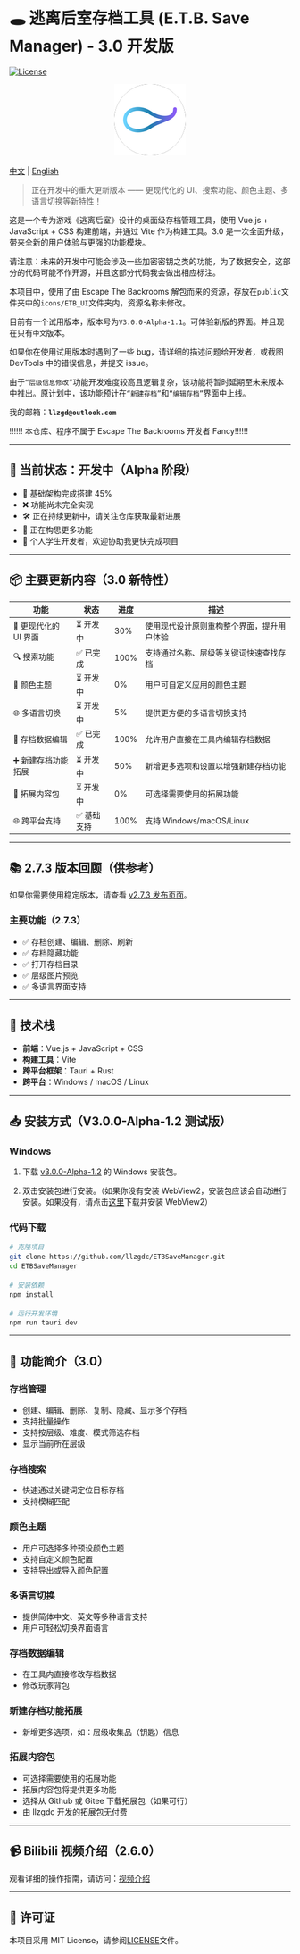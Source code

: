 # 🕳️ 逃离后室存档工具 (E.T.B. Save Manager) - 3.0 开发版

[![License](https://img.shields.io/badge/License-MIT-blue.svg)](LICENSE)

<p align="center">
  <img src="./src-tauri/icons/128x128.png" alt="icon">
</p>

[中文](#) | [English](./README.md)

> 正在开发中的重大更新版本 —— 更现代化的 UI、搜索功能、颜色主题、多语言切换等新特性！

这是一个专为游戏《逃离后室》设计的桌面级存档管理工具，使用 Vue.js + JavaScript + CSS 构建前端，并通过 Vite 作为构建工具。3.0 是一次全面升级，带来全新的用户体验与更强的功能模块。

请注意：未来的开发中可能会涉及一些加密密钥之类的功能，为了数据安全，这部分的代码可能不作开源，并且这部分代码我会做出相应标注。

本项目中，使用了由 Escape The Backrooms 解包而来的资源，存放在`public`文件夹中的`icons/ETB_UI`文件夹内，资源名称未修改。

目前有一个试用版本，版本号为`V3.0.0-Alpha-1.1`。可体验新版的界面。并且现在只有`中文`版本。

如果你在使用试用版本时遇到了一些 bug，请详细的描述问题给开发者，或截图 DevTools 中的错误信息，并提交 issue。

由于`“层级信息修改”`功能开发难度较高且逻辑复杂，该功能将暂时延期至未来版本中推出。原计划中，该功能预计在`“新建存档”`和`“编辑存档”`界面中上线。

我的邮箱：**`llzgd@outlook.com`**

‼️‼️‼️ 本仓库、程序不属于 Escape The Backrooms 开发者 Fancy‼️‼️‼️

---

## 🚧 当前状态：开发中（Alpha 阶段）

- 🔵 基础架构完成搭建 45%
- ❌ 功能尚未完全实现
- 🛠️ 正在持续更新中，请关注仓库获取最新进展
- 🧐 正在构思更多功能
- 🤯 个人学生开发者，欢迎协助我更快完成项目

---

## 📦 主要更新内容（3.0 新特性）

| 功能                  | 状态        | 进度 | 描述                                       |
| --------------------- | ----------- | ---- | ------------------------------------------ |
| 🎨 更现代化的 UI 界面 | ⏳ 开发中   | 30%  | 使用现代设计原则重构整个界面，提升用户体验 |
| 🔍 搜索功能           | ✅ 已完成   | 100% | 支持通过名称、层级等关键词快速查找存档     |
| 🎨 颜色主题           | ⏳ 开发中   | 0%   | 用户可自定义应用的颜色主题                 |
| 🌐 多语言切换         | ⏳ 开发中   | 5%   | 提供更方便的多语言切换支持                 |
| 💾 存档数据编辑       | ✅ 已完成   | 100% | 允许用户直接在工具内编辑存档数据           |
| ➕ 新建存档功能拓展   | ⏳ 开发中   | 50%  | 新增更多选项和设置以增强新建存档功能       |
| 📄 拓展内容包         | ⏳ 开发中   | 0%   | 可选择需要使用的拓展功能                   |
| 🌐 跨平台支持         | ✅ 基础支持 | 100% | 支持 Windows/macOS/Linux                   |

---

## 📚 2.7.3 版本回顾（供参考）

如果你需要使用稳定版本，请查看 [v2.7.3 发布页面](https://github.com/llzgdc/ETBSaveManager)。

### 主要功能（2.7.3）

- ✅ 存档创建、编辑、删除、刷新
- ✅ 存档隐藏功能
- ✅ 打开存档目录
- ✅ 层级图片预览
- ✅ 多语言界面支持

---

## 🧰 技术栈

- **前端**：Vue.js + JavaScript + CSS
- **构建工具**：Vite
- **跨平台框架**：Tauri + Rust
- **跨平台**：Windows / macOS / Linux

---

## 📥 安装方式（V3.0.0-Alpha-1.2 测试版）

### Windows

1. 下载 [v3.0.0-Alpha-1.2](https://github.com/llzgdc/ETBSaveManager/releases/tag/v3.0.0-Alpha-1.2) 的 Windows 安装包。

2. 双击安装包进行安装。（如果你没有安装 WebView2，安装包应该会自动进行安装。如果没有，请点击[这里](https://developer.microsoft.com/microsoft-edge/webview2)下载并安装 WebView2）

### 代码下载

```bash
# 克隆项目
git clone https://github.com/llzgdc/ETBSaveManager.git
cd ETBSaveManager

# 安装依赖
npm install

# 运行开发环境
npm run tauri dev
```

---

## 📖 功能简介（3.0）

### 存档管理

- 创建、编辑、删除、复制、隐藏、显示多个存档
- 支持批量操作
- 支持按层级、难度、模式筛选存档
- 显示当前所在层级

### 存档搜索

- 快速通过关键词定位目标存档
- 支持模糊匹配

### 颜色主题

- 用户可选择多种预设颜色主题
- 支持自定义颜色配置
- 支持导出或导入颜色配置

### 多语言切换

- 提供简体中文、英文等多种语言支持
- 用户可轻松切换界面语言

### 存档数据编辑

- 在工具内直接修改存档数据
- 修改玩家背包

### 新建存档功能拓展

- 新增更多选项，如：层级收集品（钥匙）信息

### 拓展内容包

- 可选择需要使用的拓展功能
- 拓展内容包将提供更多功能
- 选择从 Github 或 Gitee 下载拓展包（如果可行）
- 由 llzgdc 开发的拓展包无付费

---

## 📹 Bilibili 视频介绍（2.6.0）

观看详细的操作指南，请访问：[视频介绍](https://www.bilibili.com/video/BV1L3yeYzEfi)

---

## 📄 许可证

本项目采用 MIT License，请参阅[LICENSE](https://github.com/llzgdc/ETBSaveManager/blob/master/LICENSE)文件。
